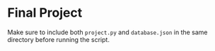 # Final Project

Make sure to include both `project.py` and `database.json` in the same directory before running the script.
